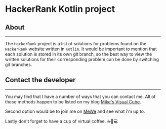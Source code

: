 # HackerRank Kotlin project

## About

* * *

The `HackerRank` project is a list of solutions for problems found on the
`HackerRank` website written in `Kotlin`. It would be important to mention that
each solution is stored in its own git branch, so the best way to view the
written solutions for their corresponding problem can be done by switching
git branches.

## Contact the developer

* * *

You may find that I have a number of ways that you can contact
me. All of these methods happen to be listed on my blog
[Mike's Visual Cube](https://mikebrockus.code.blog/contact-us/).

Second option would be to join me on [MeWe](https://mewe.com/i/michaelbrockus)
and see what i'm up to.

Lastly don't forget to have a cup of virtual coffee. ☕🐇💻
